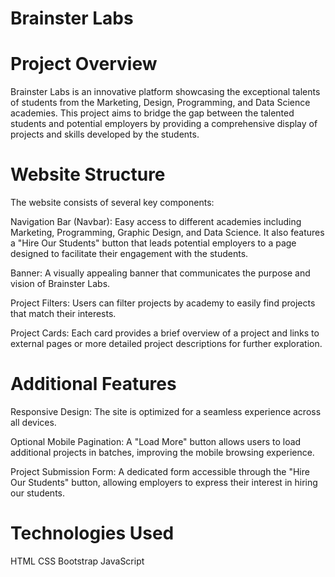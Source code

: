# Brainster Labs

# Project Overview
Brainster Labs is an innovative platform showcasing the exceptional talents of students from the Marketing, Design, Programming, and Data Science academies. This project aims to bridge the gap between the talented students and potential employers by providing a comprehensive display of projects and skills developed by the students.

# Website Structure
The website consists of several key components:

Navigation Bar (Navbar): Easy access to different academies including Marketing, Programming, Graphic Design, and Data Science. It also features a "Hire Our Students" button that leads potential employers to a page designed to facilitate their engagement with the students.

Banner: A visually appealing banner that communicates the purpose and vision of Brainster Labs.

Project Filters: Users can filter projects by academy to easily find projects that match their interests.

Project Cards: Each card provides a brief overview of a project and links to external pages or more detailed project descriptions for further exploration.

# Additional Features

Responsive Design: The site is optimized for a seamless experience across all devices.

Optional Mobile Pagination: A "Load More" button allows users to load additional projects in batches, improving the mobile browsing experience.

Project Submission Form: A dedicated form accessible through the "Hire Our Students" button, allowing employers to express their interest in hiring our students.

# Technologies Used

HTML
CSS
Bootstrap
JavaScript
